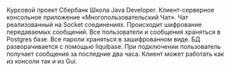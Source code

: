 Курсовой проект Сбербанк Школа Java Developer. Клиент-серверное консольное приложение «Многопользовательский Чат».
Чат реализованный на Socket соединениях.
Происходит шифрование передаваемых сообщений. Все пользователи и сообщения храняться в Postgres базе.
Все пароли храняться в зашифрованном виде.
БД разворачивается с помощью liquibase. 
При подключении пользователь получает сообщения за последние два часа.
Клиент может работать как из консоли так и из Gui.
